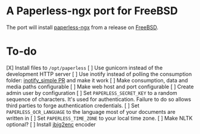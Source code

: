 # A Paperless-ngx port for FreeBSD
The port will install [paperless-ngx](https://paperless-ngx.com) from a release on [FreeBSD](https://www.freebsd.org/).

# To-do
[X] Install files to `/opt/paperless`
[ ] Use gunicorn instead of the development HTTP server
[ ] Use inotify instead of polling the consumption folder: [inotify_simple PR](https://github.com/chrisjbillington/inotify_simple/pull/37) and make it work
[ ] Make consumption, data and media paths configurable
[ ] Make web host and port configurable
[ ] Create admin user by configuration
[ ] Set `PAPERLESS_SECRET_KEY` to a random sequence of characters. It's used for authentication. Failure to do so allows third parties to forge authentication credentials.
[ ] Set `PAPERLESS_OCR_LANGUAGE` to the language most of your documents are written in
[ ] Set `PAPERLESS_TIME_ZONE` to your local time zone.
[ ] Make NLTK optional?
[ ] Install [jbig2enc](https://ocrmypdf.readthedocs.io/en/latest/jbig2.html) encoder
